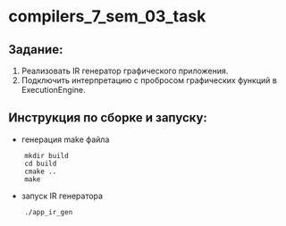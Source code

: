 # compilers_7_sem_03_task
## Задание: 
  1. Реализовать IR генератор графического приложения.
  2. Подключить интерпретацию с пробросом графических функций в ExecutionEngine.

## Инструкция по сборке и запуску:
  - генерация make файла
```
	mkdir build
    cd build
    cmake ..
    make
```
  - запуск IR генератора
```
	./app_ir_gen
```



